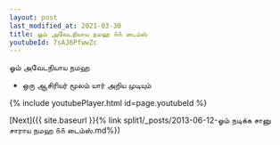 ```yaml
---
layout: post
last_modified_at: 2021-03-30
title: ஓம் அவேடநியாய நமஹ ௧௧ டைம்ஸ்
youtubeId: 7sAJ6PfwwZc
---
```

 
 
 ஓம் அவேடநியாய நமஹ  
 
 -  ஒரு ஆசிரியர் மூலம் யார் அறிய முடியும் 
 
  
 
  
 
 
 
 
 
 


{% include youtubePlayer.html id=page.youtubeId %}
 
[Next]({{ site.baseurl }}{% link  split1/_posts/2013-06-12-ஓம் நடிக்க சானு சாராய நமஹ ௧௧ டைம்ஸ்.md%})
 
